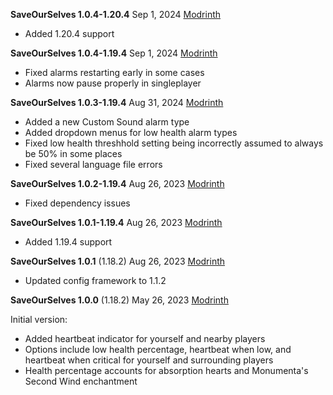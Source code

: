 **SaveOurSelves 1.0.4-1.20.4** Sep 1, 2024
[Modrinth](https://modrinth.com/mod/saveourselves/version/1.0.4-1.20.4)

- Added 1.20.4 support

**SaveOurSelves 1.0.4-1.19.4** Sep 1, 2024
[Modrinth](https://modrinth.com/mod/saveourselves/version/1.0.4-1.19.4)

- Fixed alarms restarting early in some cases
- Alarms now pause properly in singleplayer

**SaveOurSelves 1.0.3-1.19.4** Aug 31, 2024
[Modrinth](https://modrinth.com/mod/saveourselves/version/1.0.3-1.19.4)

- Added a new Custom Sound alarm type
- Added dropdown menus for low health alarm types
- Fixed low health threshhold setting being incorrectly assumed to always be 50% in some places
- Fixed several language file errors

**SaveOurSelves 1.0.2-1.19.4** Aug 26, 2023
[Modrinth](https://modrinth.com/mod/saveourselves/version/1.0.2-1.19.4)

- Fixed dependency issues

**SaveOurSelves 1.0.1-1.19.4** Aug 26, 2023
[Modrinth](https://modrinth.com/mod/saveourselves/version/1.0.1-1.19.4)

- Added 1.19.4 support

**SaveOurSelves 1.0.1** (1.18.2) Aug 26, 2023
[Modrinth](https://modrinth.com/mod/saveourselves/version/1.0.1)

- Updated config framework to 1.1.2

**SaveOurSelves 1.0.0** (1.18.2) May 26, 2023
[Modrinth](https://modrinth.com/mod/saveourselves/version/1.0.0)

Initial version:

- Added heartbeat indicator for yourself and nearby players
- Options include low health percentage, heartbeat when low, and heartbeat when critical for yourself and surrounding players
- Health percentage accounts for absorption hearts and Monumenta's Second Wind enchantment
